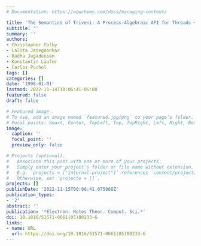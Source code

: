 ```yaml
---
# Documentation: https://wowchemy.com/docs/managing-content/

title: 'The Semantics of Triveni: A Process-Algebraic API for Threads + Events'
subtitle: ''
summary: ''
authors:
- Christopher Colby
- Lalita Jategaonkar
- Radha Jagadeesan
- Konstantin Läufer
- Carlos Puchol
tags: []
categories: []
date: '1998-01-01'
lastmod: 2022-11-14T18:06:41-06:00
featured: false
draft: false

# Featured image
# To use, add an image named `featured.jpg/png` to your page's folder.
# Focal points: Smart, Center, TopLeft, Top, TopRight, Left, Right, BottomLeft, Bottom, BottomRight.
image:
  caption: ''
  focal_point: ''
  preview_only: false

# Projects (optional).
#   Associate this post with one or more of your projects.
#   Simply enter your project's folder or file name without extension.
#   E.g. `projects = ["internal-project"]` references `content/project/deep-learning/index.md`.
#   Otherwise, set `projects = []`.
projects: []
publishDate: '2022-11-15T00:06:41.075068Z'
publication_types:
- '2'
abstract: ''
publication: '*Electron. Notes Theor. Comput. Sci.*'
doi: 10.1016/S1571-0661(05)80233-6
links:
- name: URL
  url: https://doi.org/10.1016/S1571-0661(05)80233-6
---
```

